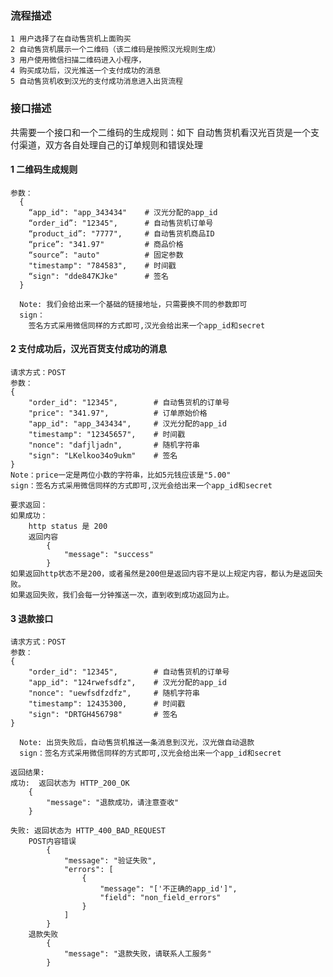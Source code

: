 
### 流程描述 ###

    1 用户选择了在自动售货机上面购买
    2 自动售货机展示一个二维码（该二维码是按照汉光规则生成）
    3 用户使用微信扫描二维码进入小程序，
    4 购买成功后，汉光推送一个支付成功的消息
    5 自动售货机收到汉光的支付成功消息进入出货流程


### 接口描述 ###
共需要一个接口和一个二维码的生成规则：如下
自动售货机看汉光百货是一个支付渠道，双方各自处理自己的订单规则和错误处理

#### 1 二维码生成规则 ####

    参数：
      {
        “app_id": "app_343434"    # 汉光分配的app_id
        “order_id”: "12345",      # 自动售货机订单号
        “product_id”: "7777",     # 自动售货机商品ID
        “price”: "341.97"         # 商品价格
        “source”: "auto"          # 固定参数
        "timestamp": "784583",    # 时间戳
        “sign": "dde847KJke"      # 签名
      }

      Note: 我们会给出来一个基础的链接地址，只需要换不同的参数即可
      sign：
        签名方式采用微信同样的方式即可,汉光会给出来一个app_id和secret



#### 2 支付成功后，汉光百货支付成功的消息 ####

    请求方式：POST
    参数：
    {
        "order_id": "12345",        # 自动售货机的订单号
        "price": "341.97",          # 订单原始价格
        "app_id": "app_343434",     # 汉光分配的app_id
        "timestamp": "12345657",    # 时间戳
        "nonce": "dafjljadn",       # 随机字符串
        "sign": "LKelkoo34o9ukm"    # 签名
    }
    Note：price一定是两位小数的字符串，比如5元钱应该是"5.00"
    sign：签名方式采用微信同样的方式即可,汉光会给出来一个app_id和secret
    
    要求返回：
    如果成功：
        http status 是 200
        返回内容
            {
                "message": "success"
            }
    如果返回http状态不是200，或者虽然是200但是返回内容不是以上规定内容，都认为是返回失败。
    如果返回失败，我们会每一分钟推送一次，直到收到成功返回为止。


#### 3 退款接口 ####

    请求方式：POST
    参数：
    {
        "order_id": "12345",        # 自动售货机的订单号
        "app_id": "124rwefsdfz",    # 汉光分配的app_id
        "nonce": "uewfsdfzdfz",     # 随机字符串
        "timestamp": 12435300,      # 时间戳
        "sign": "DRTGH456798"       # 签名
    }

      Note: 出货失败后，自动售货机推送一条消息到汉光，汉光做自动退款
      sign：签名方式采用微信同样的方式即可,汉光会给出来一个app_id和secret
    
    返回结果: 
    成功:  返回状态为 HTTP_200_OK
        {
            "message": "退款成功，请注意查收"
        }

    失败: 返回状态为 HTTP_400_BAD_REQUEST
        POST内容错误
            {
                "message": "验证失败",
                "errors": [
                    {
                        "message": "['不正确的app_id']",
                        "field": "non_field_errors"
                    }
                ]
            }
        退款失败
            {
                "message": "退款失败，请联系人工服务"
            }
